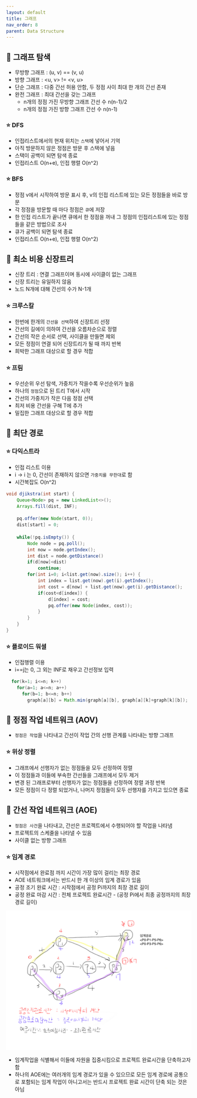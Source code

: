 ```yaml
---
layout: default
title: 그래프
nav_order: 8
parent: Data Structure
---
```




## 📑 그래프 탐색

- 무방향 그래프 : (u, v) == (v, u)
- 방향 그래프 : <u, v> != <v, u>
- 단순 그래프 : 다중 간선 허용 안함, 두 정점 사이 최대 한 개의 간선 존재
- 완전 그래프 : 최대 간선을 갖는 그래프
  - n개의 정점 가진 무방향 그래프 간선 수 n(n-1)/2
  - n개의 정점 가진 방향 그래프 간선 수 n(n-1)

### ⭐ DFS

- 인접리스트에서의 현재 위치는 `스택`에 넣어서 기억
- 아직 방문하지 않은 정점은 방문 후 스택에 넣음
- 스택이 공백이 되면 탐색 종료
- 인접리스트 O(n+e), 인접 행렬 O(n^2)

### ⭐ BFS

- 정점 v에서 시작하여 방문 표시 후, v의 인접 리스트에 있는 모든 정점들을 바로 방문
- 각 정점을 방문할 때 마다 정점은 `큐`에 저장
- 한 인접 리스트가 끝나면 큐에서 한 정점을 꺼내 그 정점의 인접리스트에 있는 정점들을 같은 방법으로 조사
- 큐가 공백이 되면 탐색 종료
- 인접리스트 O(n+e), 인접 행렬 O(n^2)



## 📑 최소 비용 신장트리

- 신장 트리 : 연결 그래프이며 동시에 사이클이 없는 그래프
- 신장 트리는 유일하지 않음
- 노드 N개에 대해 간선의 수가 N-1개

### ⭐ 크루스칼

- 한번에 한개의 `간선을 선택`하여 신장트리 선정
- 간선의 길에이 의하여 간선을 오름차순으로 정렬
- 간선의 작은 순서로 선택, 사이클을 만들면 제외
- 모든 정점이 연결 되어 신장트리가 될 때 까지 반복
- 희박한 그래프 대상으로 할 경우 적합

### ⭐ 프림

- 우선순위 우선 탐색, 가중치가 작을수록 우선순위가 높음
- 하나의 `정점`으로 된 트리 T에서 시작
- 간선의 가중치가 작은 다음 정점 선택
- 최저 비용 간선을 구해 T에 추가
- 밀집한 그래프 대상으로 할 경우 적합



## 📑 최단 경로

### ⭐ 다익스트라

- 인접 리스트 이용
- i -> i 는 0, 간선이 존재하지 않으면 `가중치를 무한대`로 함
- 시간복잡도 O(n^2)

```java
void djikstra(int start) {
    Queue<Node> pq = new LinkedList<>();
    Arrays.fill(dist, INF);
    
    pq.offer(new Node(start, 0));
    dist[start] = 0;
    
    while(!pq.isEmpty()) {
        Node node = pq.poll();
        int now = node.getIndex();
        int dist = node.getDistance()
        if(d[now]<dist)
            continue;
        for(int i=0; i<list.get(now).size(); i++) {
            int index = list.get(now).get(i).getIndex();
            int cost = d[now] + list.get(now).get(i).getDistance();
            if(cost<d[index]) {
             	d[index] = cost;
                pq.offer(new Node(index, cost));
            }
        }
    }
}
```



### ⭐ 플로이드 워셜

- 인접행렬 이용
- i==j는 0, 그 외는 INF로 채우고 간선정보 입력

```java
  for(k=1; i<=n; k++) 
    for(a=1; a<=n; a++)
      for(b=1; b<=n; b++)
        graph[a][b] = Math.min(graph[a][b], graph[a][k]+graph[k][b]);
```



## 📑 정점 작업 네트워크 (AOV)

- `정점은 작업`을 나타내고 간선이 작업 간의 선행 관계를 나타내는 방향 그래프

### ⭐ 위상 정렬

- 그래프에서 선행자가 없는 정점들을 모두 선정하여 정렬
- 이 정점들과 이들에 부속한 간선들을 그래프에서 모두 제거
- 변경 된 그래프로부터 선행자가 없는 정점들을 선정하여 정렬 과정 반복
- 모든 정점이 다 정렬 되었거나, 나머지 정점들이 모두 선행자를 가지고 있으면 종료



## 📑 간선 작업 네트워크 (AOE)

- `정점은 사건`을 나타내고, 간선은 프로젝트에서 수행되어야 할 작업을 나타냄
- 프로젝트의 스케줄을 나타낼 수 있음
- 사이클 없는 방향 그래프

### ⭐ 임계 경로

- 시작점에서 완료점 까지 시간이 가장 많이 걸리는 최장 경로
- AOE 네트워크에서는 반드시 한 개 이상의 임계 경로가 있음
- 공정 조기 완료 시간 : 시작점에서 공정 Pi까지의 최장 경로 길이
- 공정 완료 마감 시간 : 전체 프로젝트 완료시간 - (공정 Pi에서 최종 공정까지의 최장경로 길이)

![](https://github.com/beeguriri/beeguriri.github.io/blob/main/docs/img/cp.PNG?raw=true)

- 임계작업을 식별해서 이들에 자원을 집중시킴으로 프로젝트 완료시간을 단축하고자 함
- 하나의 AOE에는 여러개의 임계 경로가 있을  수 있으므로 모든 임계 경로에 공통으로 포함되는 임계 작업이 아니고서는 반드시 프로젝트 완료 시간이 단축 되는 것은 아님
